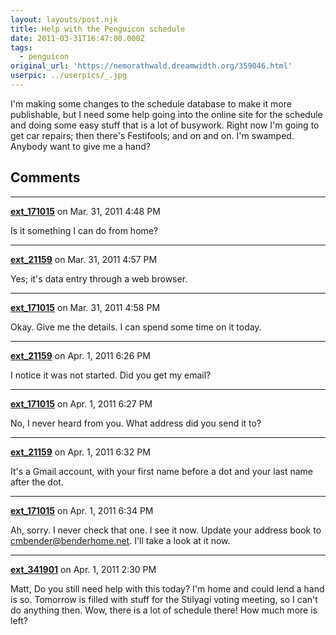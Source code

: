 ```yaml
---
layout: layouts/post.njk
title: Help with the Penguicon schedule
date: 2011-03-31T16:47:00.000Z
tags: 
  - penguicon
original_url: 'https://nemorathwald.dreamwidth.org/359046.html'
userpic: ../userpics/_.jpg
---
```

I'm making some changes to the schedule database to make it more publishable, but I need some help going into the online site for the schedule and doing some easy stuff that is a lot of busywork. Right now I'm going to get car repairs; then there's Festifools; and on and on. I'm swamped. Anybody want to give me a hand?

## Comments

---

**[ext_171015](https://www.dreamwidth.org/users/ext_171015)** on Mar. 31, 2011 4:48 PM

Is it something I can do from home?

---

**[ext_21159](https://www.dreamwidth.org/users/ext_21159)** on Mar. 31, 2011 4:57 PM

Yes; it's data entry through a web browser.

---

**[ext_171015](https://www.dreamwidth.org/users/ext_171015)** on Mar. 31, 2011 4:58 PM

Okay. Give me the details. I can spend some time on it today.

---

**[ext_21159](https://www.dreamwidth.org/users/ext_21159)** on Apr. 1, 2011 6:26 PM

I notice it was not started. Did you get my email?

---

**[ext_171015](https://www.dreamwidth.org/users/ext_171015)** on Apr. 1, 2011 6:27 PM

No, I never heard from you. What address did you send it to?

---

**[ext_21159](https://www.dreamwidth.org/users/ext_21159)** on Apr. 1, 2011 6:32 PM

It's a Gmail account, with your first name before a dot and your last name after the dot.

---

**[ext_171015](https://www.dreamwidth.org/users/ext_171015)** on Apr. 1, 2011 6:34 PM

Ah, sorry. I never check that one. I see it now. Update your address book to cmbender@benderhome.net. I'll take a look at it now.

---

**[ext_341901](https://www.dreamwidth.org/users/ext_341901)** on Apr. 1, 2011 2:30 PM

Matt, Do you still need help with this today? I'm home and could lend a hand is so. Tomorrow is filled with stuff for the Stilyagi voting meeting, so I can't do anything then. Wow, there is a lot of schedule there! How much more is left?
